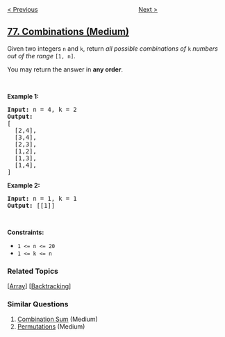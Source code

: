<!--|This file generated by command(leetcode description); DO NOT EDIT.    |-->
<!--+----------------------------------------------------------------------+-->
<!--|@author    awesee <openset.wang@gmail.com>                           |-->
<!--|@link      https://github.com/awesee                                 |-->
<!--|@home      https://github.com/awesee/leetcode                        |-->
<!--+----------------------------------------------------------------------+-->

[< Previous](../minimum-window-substring "Minimum Window Substring")
　　　　　　　　　　　　　　　　
[Next >](../subsets "Subsets")

## [77. Combinations (Medium)](https://leetcode.com/problems/combinations "组合")

<p>Given two integers <code>n</code> and <code>k</code>, return <em>all possible combinations of</em> <code>k</code> <em>numbers out of the range</em> <code>[1, n]</code>.</p>

<p>You may return the answer in <strong>any order</strong>.</p>

<p>&nbsp;</p>
<p><strong>Example 1:</strong></p>

<pre>
<strong>Input:</strong> n = 4, k = 2
<strong>Output:</strong>
[
  [2,4],
  [3,4],
  [2,3],
  [1,2],
  [1,3],
  [1,4],
]
</pre>

<p><strong>Example 2:</strong></p>

<pre>
<strong>Input:</strong> n = 1, k = 1
<strong>Output:</strong> [[1]]
</pre>

<p>&nbsp;</p>
<p><strong>Constraints:</strong></p>

<ul>
	<li><code>1 &lt;= n &lt;= 20</code></li>
	<li><code>1 &lt;= k &lt;= n</code></li>
</ul>

### Related Topics
  [[Array](../../tag/array/README.md)]
  [[Backtracking](../../tag/backtracking/README.md)]

### Similar Questions
  1. [Combination Sum](../combination-sum) (Medium)
  1. [Permutations](../permutations) (Medium)
